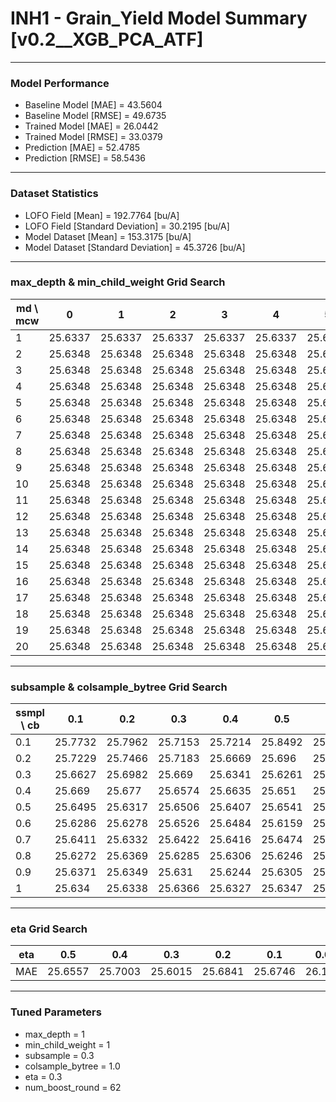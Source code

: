 # INH1 - Grain_Yield Model Summary [v0.2__XGB_PCA_ATF]

***

### Model Performance

- Baseline Model [MAE] = 43.5604
- Baseline Model [RMSE] = 49.6735
- Trained Model [MAE] = 26.0442
- Trained Model [RMSE] = 33.0379
- Prediction [MAE] = 52.4785
- Prediction [RMSE] = 58.5436
***

### Dataset Statistics

- LOFO Field [Mean] = 192.7764 [bu/A]
- LOFO Field [Standard Deviation] = 30.2195 [bu/A]
- Model Dataset [Mean] = 153.3175 [bu/A]
- Model Dataset [Standard Deviation] = 45.3726 [bu/A]
***

### max_depth & min_child_weight Grid Search

|   md \ mcw |       0 |       1 |       2 |       3 |       4 |       5 |       6 |       7 |       8 |       9 |      10 |      11 |      12 |      13 |      14 |      15 |      16 |      17 |      18 |      19 |      20 |
|------------|---------|---------|---------|---------|---------|---------|---------|---------|---------|---------|---------|---------|---------|---------|---------|---------|---------|---------|---------|---------|---------|
|          1 | 25.6337 | 25.6337 | 25.6337 | 25.6337 | 25.6337 | 25.6337 | 25.6337 | 25.6337 | 25.6337 | 25.6337 | 25.6337 | 25.6337 | 25.6337 | 25.6337 | 25.6337 | 25.6337 | 25.6337 | 25.6337 | 25.6337 | 25.6337 | 25.6337 |
|          2 | 25.6348 | 25.6348 | 25.6348 | 25.6348 | 25.6348 | 25.6348 | 25.6348 | 25.6348 | 25.6348 | 25.6348 | 25.6348 | 25.6348 | 25.6348 | 25.6348 | 25.6348 | 25.6348 | 25.6348 | 25.6348 | 25.6348 | 25.6348 | 25.6348 |
|          3 | 25.6348 | 25.6348 | 25.6348 | 25.6348 | 25.6348 | 25.6348 | 25.6348 | 25.6348 | 25.6348 | 25.6348 | 25.6348 | 25.6348 | 25.6348 | 25.6348 | 25.6348 | 25.6348 | 25.6348 | 25.6348 | 25.6348 | 25.6348 | 25.6348 |
|          4 | 25.6348 | 25.6348 | 25.6348 | 25.6348 | 25.6348 | 25.6348 | 25.6348 | 25.6348 | 25.6348 | 25.6348 | 25.6348 | 25.6348 | 25.6348 | 25.6348 | 25.6348 | 25.6348 | 25.6348 | 25.6348 | 25.6348 | 25.6348 | 25.6348 |
|          5 | 25.6348 | 25.6348 | 25.6348 | 25.6348 | 25.6348 | 25.6348 | 25.6348 | 25.6348 | 25.6348 | 25.6348 | 25.6348 | 25.6348 | 25.6348 | 25.6348 | 25.6348 | 25.6348 | 25.6348 | 25.6348 | 25.6348 | 25.6348 | 25.6348 |
|          6 | 25.6348 | 25.6348 | 25.6348 | 25.6348 | 25.6348 | 25.6348 | 25.6348 | 25.6348 | 25.6348 | 25.6348 | 25.6348 | 25.6348 | 25.6348 | 25.6348 | 25.6348 | 25.6348 | 25.6348 | 25.6348 | 25.6348 | 25.6348 | 25.6348 |
|          7 | 25.6348 | 25.6348 | 25.6348 | 25.6348 | 25.6348 | 25.6348 | 25.6348 | 25.6348 | 25.6348 | 25.6348 | 25.6348 | 25.6348 | 25.6348 | 25.6348 | 25.6348 | 25.6348 | 25.6348 | 25.6348 | 25.6348 | 25.6348 | 25.6348 |
|          8 | 25.6348 | 25.6348 | 25.6348 | 25.6348 | 25.6348 | 25.6348 | 25.6348 | 25.6348 | 25.6348 | 25.6348 | 25.6348 | 25.6348 | 25.6348 | 25.6348 | 25.6348 | 25.6348 | 25.6348 | 25.6348 | 25.6348 | 25.6348 | 25.6348 |
|          9 | 25.6348 | 25.6348 | 25.6348 | 25.6348 | 25.6348 | 25.6348 | 25.6348 | 25.6348 | 25.6348 | 25.6348 | 25.6348 | 25.6348 | 25.6348 | 25.6348 | 25.6348 | 25.6348 | 25.6348 | 25.6348 | 25.6348 | 25.6348 | 25.6348 |
|         10 | 25.6348 | 25.6348 | 25.6348 | 25.6348 | 25.6348 | 25.6348 | 25.6348 | 25.6348 | 25.6348 | 25.6348 | 25.6348 | 25.6348 | 25.6348 | 25.6348 | 25.6348 | 25.6348 | 25.6348 | 25.6348 | 25.6348 | 25.6348 | 25.6348 |
|         11 | 25.6348 | 25.6348 | 25.6348 | 25.6348 | 25.6348 | 25.6348 | 25.6348 | 25.6348 | 25.6348 | 25.6348 | 25.6348 | 25.6348 | 25.6348 | 25.6348 | 25.6348 | 25.6348 | 25.6348 | 25.6348 | 25.6348 | 25.6348 | 25.6348 |
|         12 | 25.6348 | 25.6348 | 25.6348 | 25.6348 | 25.6348 | 25.6348 | 25.6348 | 25.6348 | 25.6348 | 25.6348 | 25.6348 | 25.6348 | 25.6348 | 25.6348 | 25.6348 | 25.6348 | 25.6348 | 25.6348 | 25.6348 | 25.6348 | 25.6348 |
|         13 | 25.6348 | 25.6348 | 25.6348 | 25.6348 | 25.6348 | 25.6348 | 25.6348 | 25.6348 | 25.6348 | 25.6348 | 25.6348 | 25.6348 | 25.6348 | 25.6348 | 25.6348 | 25.6348 | 25.6348 | 25.6348 | 25.6348 | 25.6348 | 25.6348 |
|         14 | 25.6348 | 25.6348 | 25.6348 | 25.6348 | 25.6348 | 25.6348 | 25.6348 | 25.6348 | 25.6348 | 25.6348 | 25.6348 | 25.6348 | 25.6348 | 25.6348 | 25.6348 | 25.6348 | 25.6348 | 25.6348 | 25.6348 | 25.6348 | 25.6348 |
|         15 | 25.6348 | 25.6348 | 25.6348 | 25.6348 | 25.6348 | 25.6348 | 25.6348 | 25.6348 | 25.6348 | 25.6348 | 25.6348 | 25.6348 | 25.6348 | 25.6348 | 25.6348 | 25.6348 | 25.6348 | 25.6348 | 25.6348 | 25.6348 | 25.6348 |
|         16 | 25.6348 | 25.6348 | 25.6348 | 25.6348 | 25.6348 | 25.6348 | 25.6348 | 25.6348 | 25.6348 | 25.6348 | 25.6348 | 25.6348 | 25.6348 | 25.6348 | 25.6348 | 25.6348 | 25.6348 | 25.6348 | 25.6348 | 25.6348 | 25.6348 |
|         17 | 25.6348 | 25.6348 | 25.6348 | 25.6348 | 25.6348 | 25.6348 | 25.6348 | 25.6348 | 25.6348 | 25.6348 | 25.6348 | 25.6348 | 25.6348 | 25.6348 | 25.6348 | 25.6348 | 25.6348 | 25.6348 | 25.6348 | 25.6348 | 25.6348 |
|         18 | 25.6348 | 25.6348 | 25.6348 | 25.6348 | 25.6348 | 25.6348 | 25.6348 | 25.6348 | 25.6348 | 25.6348 | 25.6348 | 25.6348 | 25.6348 | 25.6348 | 25.6348 | 25.6348 | 25.6348 | 25.6348 | 25.6348 | 25.6348 | 25.6348 |
|         19 | 25.6348 | 25.6348 | 25.6348 | 25.6348 | 25.6348 | 25.6348 | 25.6348 | 25.6348 | 25.6348 | 25.6348 | 25.6348 | 25.6348 | 25.6348 | 25.6348 | 25.6348 | 25.6348 | 25.6348 | 25.6348 | 25.6348 | 25.6348 | 25.6348 |
|         20 | 25.6348 | 25.6348 | 25.6348 | 25.6348 | 25.6348 | 25.6348 | 25.6348 | 25.6348 | 25.6348 | 25.6348 | 25.6348 | 25.6348 | 25.6348 | 25.6348 | 25.6348 | 25.6348 | 25.6348 | 25.6348 | 25.6348 | 25.6348 | 25.6348 |

***

### subsample & colsample_bytree Grid Search

|   ssmpl \ cb |     0.1 |     0.2 |     0.3 |     0.4 |     0.5 |     0.6 |     0.7 |     0.8 |     0.9 |     1.0 |
|--------------|---------|---------|---------|---------|---------|---------|---------|---------|---------|---------|
|          0.1 | 25.7732 | 25.7962 | 25.7153 | 25.7214 | 25.8492 | 25.7385 | 25.7196 | 25.7881 | 25.8215 | 25.7239 |
|          0.2 | 25.7229 | 25.7466 | 25.7183 | 25.6669 | 25.696  | 25.6803 | 25.6697 | 25.6595 | 25.6705 | 25.6963 |
|          0.3 | 25.6627 | 25.6982 | 25.669  | 25.6341 | 25.6261 | 25.6171 | 25.6289 | 25.6199 | 25.619  | 25.6015 |
|          0.4 | 25.669  | 25.677  | 25.6574 | 25.6635 | 25.651  | 25.6657 | 25.662  | 25.6586 | 25.6365 | 25.6427 |
|          0.5 | 25.6495 | 25.6317 | 25.6506 | 25.6407 | 25.6541 | 25.6584 | 25.6535 | 25.6466 | 25.6488 | 25.6063 |
|          0.6 | 25.6286 | 25.6278 | 25.6526 | 25.6484 | 25.6159 | 25.6134 | 25.6127 | 25.6502 | 25.6199 | 25.612  |
|          0.7 | 25.6411 | 25.6332 | 25.6422 | 25.6416 | 25.6474 | 25.637  | 25.6312 | 25.6414 | 25.6417 | 25.6269 |
|          0.8 | 25.6272 | 25.6369 | 25.6285 | 25.6306 | 25.6246 | 25.6291 | 25.6258 | 25.6294 | 25.6288 | 25.6337 |
|          0.9 | 25.6371 | 25.6349 | 25.631  | 25.6244 | 25.6305 | 25.6311 | 25.6416 | 25.6282 | 25.6333 | 25.6283 |
|          1   | 25.634  | 25.6338 | 25.6366 | 25.6327 | 25.6347 | 25.6331 | 25.6323 | 25.633  | 25.633  | 25.6337 |

***

### eta Grid Search

| eta   |     0.5 |     0.4 |     0.3 |     0.2 |     0.1 |    0.01 |   0.001 |
|-------|---------|---------|---------|---------|---------|---------|---------|
| MAE   | 25.6557 | 25.7003 | 25.6015 | 25.6841 | 25.6746 | 26.1196 | 60.4443 |

***

### Tuned Parameters

- max_depth = 1
- min_child_weight = 1
- subsample = 0.3
- colsample_bytree = 1.0
- eta = 0.3
- num_boost_round = 62
